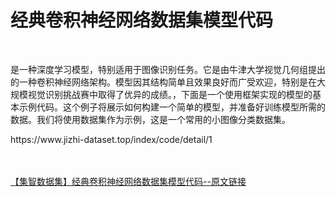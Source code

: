 <h1>经典卷积神经网络数据集模型代码</h1><br /><p>是一种深度学习模型，特别适用于图像识别任务。它是由牛津大学视觉几何组提出的一种卷积神经网络架构。模型因其结构简单且效果良好而广受欢迎，特别是在大规模视觉识别挑战赛中取得了优异的成绩。，下面是一个使用框架实现的模型的基本示例代码。这个例子将展示如何构建一个简单的模型，并准备好训练模型所需的数据。我们将使用数据集作为示例，这是一个常用的小图像分类数据集。</p><p>https://www.jizhi-dataset.top/index/code/detail/1</p><br /><br /><a href="https://www.jizhi-dataset.top/index/code/detail/1" target="_blank">【集智数据集】经典卷积神经网络数据集模型代码--原文链接</a>